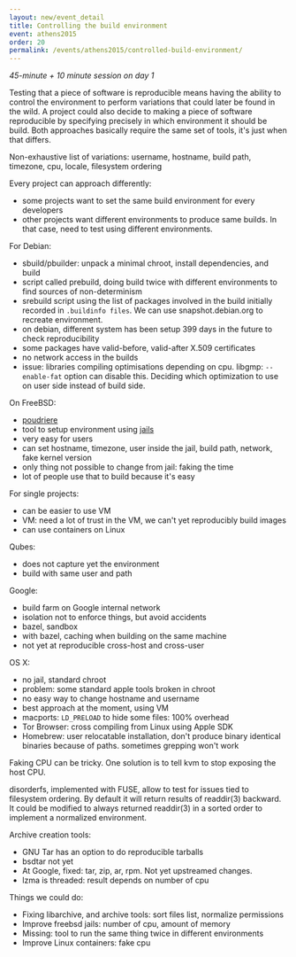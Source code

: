 ```yaml
---
layout: new/event_detail
title: Controlling the build environment
event: athens2015
order: 20
permalink: /events/athens2015/controlled-build-environment/
---
```


*45-minute + 10 minute session on day 1*

Testing that a piece of software is reproducible means having the ability
to control the environment to perform variations that could later be found
in the wild. A project could also decide to making a piece of software
reproducible by specifying precisely in which environment it should be build.
Both approaches basically require the same set of tools, it's just when that
differs.


Non-exhaustive list of variations: username, hostname, build path, timezone,
cpu, locale, filesystem ordering

Every project can approach differently:

 - some projects want to set the same build environment for every developers
 - other projects want different environments to produce same builds. In that case, need to test using different environments.

For Debian:

 - sbuild/pbuilder: unpack a minimal chroot, install dependencies, and build
 - script called prebuild, doing build twice with different environments to find sources of non-determinism
 - srebuild script using the list of packages involved in the build initially recorded in `.buildinfo files`. We can use snapshot.debian.org to recreate environment.
 - on debian, different system has been setup 399 days in the future to check reproducibility
 - some packages have valid-before, valid-after X.509 certificates
 - no network access in the builds
 - issue: libraries compiling optimisations depending on cpu. libgmp: `--enable-fat` option can disable this. Deciding which optimization to use on user side instead of build side.

On FreeBSD:

 - [poudriere](https://github.com/freebsd/poudriere)
 - tool to setup environment using [jails](https://www.freebsd.org/doc/en_US.ISO8859-1/books/handbook/jails.html)
 - very easy for users
 - can set hostname, timezone, user inside the jail, build path, network, fake kernel version
 - only thing not possible to change from jail: faking the time
 - lot of people use that to build because it's easy

For single projects:

 - can be easier to use VM
 - VM: need a lot of trust in the VM, we can't yet reproducibly build images
 - can use containers on Linux

Qubes:

 - does not capture yet the environment
 - build with same user and path

Google:

 - build farm on Google internal network
 - isolation not to enforce things, but avoid accidents
 - bazel, sandbox
 - with bazel, caching when building on the same machine
 - not yet at reproducible cross-host and cross-user

OS X:

 - no jail, standard chroot
 - problem: some standard apple tools broken in chroot
 - no easy way to change hostname and username
 - best approach at the moment, using VM
 - macports: `LD_PRELOAD` to hide some files: 100% overhead
 - Tor Browser: cross compiling from Linux using Apple SDK
 - Homebrew: user relocatable installation, don't produce binary identical
   binaries because of paths. sometimes grepping won't work

Faking CPU can be tricky. One solution is to tell kvm to stop exposing the host CPU.

disorderfs, implemented with FUSE, allow to test for issues tied to filesystem ordering. By default it will return results of readdir(3) backward. It could be modified to always returned readdir(3) in a sorted order to implement a normalized environment.

Archive creation tools:

 - GNU Tar has an option to do reproducible tarballs
 - bsdtar not yet
 - At Google, fixed: tar, zip, ar, rpm. Not yet upstreamed changes.
 - lzma is threaded: result depends on number of cpu

Things we could do:

 - Fixing libarchive, and archive tools: sort files list, normalize permissions
 - Improve freebsd jails: number of cpu, amount of memory
 - Missing: tool to run the same thing twice in different environments
 - Improve Linux containers: fake cpu
